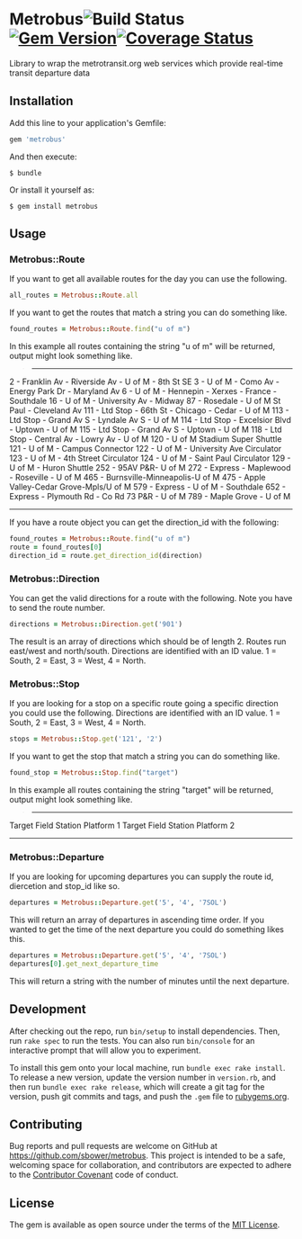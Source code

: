 # Metrobus![Build Status](https://api.travis-ci.org/sbower/metrobus.svg) [![Gem Version](https://badge.fury.io/rb/metrobus.svg)](https://badge.fury.io/rb/metrobus)[![Coverage Status](https://coveralls.io/repos/github/sbower/metrobus/badge.svg?branch=master)](https://coveralls.io/github/sbower/metrobus?branch=master)

Library to wrap the metrotransit.org web services which provide real-time transit departure data

## Installation

Add this line to your application's Gemfile:

```ruby
gem 'metrobus'
```

And then execute:

    $ bundle

Or install it yourself as:

    $ gem install metrobus

## Usage

### Metrobus::Route

If you want to get all available routes for the day you can use the following.

```ruby
all_routes = Metrobus::Route.all
```

If you want to get the routes that match a string you can do something like.

```ruby
found_routes = Metrobus::Route.find("u of m")
```

In this example all routes containing the string "u of m" will be returned,
output might look something like.

>*************************
2 - Franklin Av - Riverside Av - U of M - 8th St SE
3 - U of M - Como Av - Energy Park Dr - Maryland Av
6 - U of M - Hennepin - Xerxes - France - Southdale
16 - U of M - University Av - Midway
87 - Rosedale - U of M St Paul - Cleveland Av
111 - Ltd Stop - 66th St - Chicago - Cedar - U of M
113 - Ltd Stop - Grand Av S - Lyndale Av S - U of M
114 - Ltd Stop - Excelsior Blvd - Uptown - U of M
115 - Ltd Stop - Grand Av S - Uptown - U of M
118 - Ltd Stop - Central Av - Lowry Av - U of M
120 - U of M Stadium Super Shuttle
121 - U of M - Campus Connector
122 - U of M - University Ave Circulator
123 - U of M - 4th Street Circulator
124 - U of M - Saint Paul Circulator
129 - U of M - Huron Shuttle
252 - 95AV P&R- U of M
272 - Express - Maplewood - Roseville - U of M
465 - Burnsville-Minneapolis-U of M
475 - Apple Valley-Cedar Grove-Mpls/U of M
579 - Express - U of M - Southdale
652 - Express - Plymouth Rd - Co Rd 73 P&R - U of M
789 - Maple Grove - U of M
*************************

If you have a route object you can get the direction_id with the following:

```ruby
found_routes = Metrobus::Route.find("u of m")
route = found_routes[0]
direction_id = route.get_direction_id(direction)
```

### Metrobus::Direction

You can get the valid directions for a route with the following.  Note you have
to send the route number.

```ruby
directions = Metrobus::Direction.get('901')
```
The result is an array of directions which should be of length 2.  Routes run
east/west and north/south.  Directions are identified with an ID value. 1 = South,
2 = East, 3 = West, 4 = North.


### Metrobus::Stop

If you are looking for a stop on a specific route going a specific direction
you could use the following.  Directions are identified with an ID value.
1 = South, 2 = East, 3 = West, 4 = North.

```ruby
stops = Metrobus::Stop.get('121', '2')
```

If you want to get the stop that match a string you can do something like.

```ruby
found_stop = Metrobus::Stop.find("target")
```

In this example all routes containing the string "target" will be returned,
output might look something like.

>*************************
Target Field Station Platform 1
Target Field Station Platform 2
*************************

### Metrobus::Departure

If you are looking for upcoming departures you can supply the route id, diercetion and stop_id like so.

```ruby
departures = Metrobus::Departure.get('5', '4', '7SOL')
```
This will return an array of departures in ascending time order.  If you wanted to get the time of the next departure
you could do something likes this.

```ruby
departures = Metrobus::Departure.get('5', '4', '7SOL')
departures[0].get_next_departure_time
```
This will return a string with the number of minutes until the next departure.

## Development

After checking out the repo, run `bin/setup` to install dependencies. Then, run `rake spec` to run the tests. You can also run `bin/console` for an interactive prompt that will allow you to experiment.

To install this gem onto your local machine, run `bundle exec rake install`. To release a new version, update the version number in `version.rb`, and then run `bundle exec rake release`, which will create a git tag for the version, push git commits and tags, and push the `.gem` file to [rubygems.org](https://rubygems.org).

## Contributing

Bug reports and pull requests are welcome on GitHub at https://github.com/sbower/metrobus. This project is intended to be a safe, welcoming space for collaboration, and contributors are expected to adhere to the [Contributor Covenant](http://contributor-covenant.org) code of conduct.


## License

The gem is available as open source under the terms of the [MIT License](http://opensource.org/licenses/MIT).
